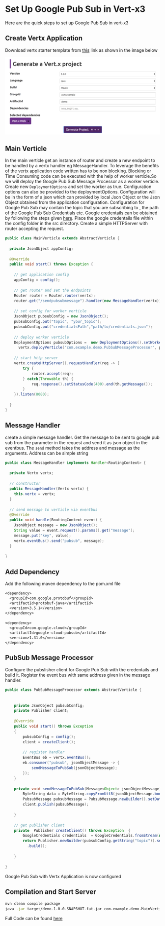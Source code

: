# Set Up Google Pub Sub in Vert-x3

Here are the quick steps to set up Google Pub Sub in vert-x3

## Create Vertx Application

Download vertx starter template from [this](http://start.vertx.io/) link as shown in the image below

![](https://raw.githubusercontent.com/ethirajsrinivasan/blogs/master/vertx-pubsub/vert-x3%20starter%20template.png)

## Main Verticle

In the main verticle get an instance of router and create a new endpoint to be handled by a vertx handler eg MessageHandler.
To leverage the benefits of the vertx application code written has to be non blocking. Blocking or Time Consuming code can be executed with the help of worker verticle.So we will deploy the Google Pub Sub Message Processor as a worker verticle. Create new `DeploymentOptions` and set the worker as true. Configuration options can also be provided to the deploymentOptions. Configuration will be in the form of a json which can provided by local Json Object or the Json Object obtained from the application configuration. Configuration for Google Pub Sub may contain the topic that you are subscribing to , the path of the Google Pub Sub Credentials etc. Google credentails can be obtained by following the steps given [here](https://cloud.google.com/docs/authentication/getting-started). Place the google credentails file within the config folder in the src directory. Create a simple HTTPServer with router accepting the request.


```java
public class MainVerticle extends AbstractVerticle {

  private JsonObject appConfig;

  @Override
  public void start() throws Exception {

    // get application config
    appConfig = config();

    // get router and set the endpoints
    Router router = Router.router(vertx);
    router.get("/sendpubsubmessage").handler(new MessageHandler(vertx));

    // set config for worker verticle
    JsonObject pubsubConfig = new JsonObject();
    pubsubConfig.put("topic", "your_topic");
    pubsubConfig.put("credentialsPath","path/to/credentials.json");

    // deploy worker verticle
    DeploymentOptions pubsubOptions =  new DeploymentOptions().setWorker(true).setConfig(pubsubConfig);
      vertx.deployVerticle("com.example.demo.PubSubMessageProcessor", pubsubOptions);

    // start http server
    vertx.createHttpServer().requestHandler(req -> {
        try {
            router.accept(req);
        } catch(Throwable th) {
            req.response().setStatusCode(400).end(th.getMessage());
        }
    }).listen(8080);

  }
}
```

## Message Handler

create a simple message handler. Get the message to be sent to google pub sub from the parameter in the request and send it as json object in the eventbus. The `send` method takes the address and message as the arguments. Address can be simple string

```java
public class MessageHandler implements Handler<RoutingContext> {

  private Vertx vertx;
  
  // constructor
  public MessageHandler(Vertx vertx) {
    this.vertx = vertx;
  }

  // send message to verticle via eventbus
  @Override
  public void handle(RoutingContext event) {
    JsonObject message = new JsonObject();
    String value = event.request().params().get("message");
    message.put("key", value);
    vertx.eventBus().send("pubsub", message);
  }

}
```

## Add Dependency

Add the following maven dependency to the pom.xml file

```maven
<dependency>
  <groupId>com.google.protobuf</groupId>
  <artifactId>protobuf-java</artifactId>
  <version>3.5.1</version>
</dependency>

<dependency>
  <groupId>com.google.cloud</groupId>
  <artifactId>google-cloud-pubsub</artifactId>
  <version>1.31.0</version>
</dependency>
```

## PubSub Message Processor

Configure the  pubslisher client for Google Pub Sub with the credentails and build it. Register the event bus with same address given in the message handler.

```java
public class PubSubMessageProcessor extends AbstractVerticle {


    private JsonObject pubsubConfig;
    private Publisher client;

    @Override
    public void start() throws Exception
    {
        pubsubConfig = config();
        client = createClient();
        
        // register handler
        EventBus eb = vertx.eventBus();
        eb.consumer("pubsub", jsonObjectMessage -> {
            sendMessageToPubSub(jsonObjectMessage);
        });
    }

    private void sendMessageToPubSub(Message<Object> jsonObjectMessage) {
        ByteString data = ByteString.copyFromUtf8(jsonObjectMessage.body().toString());
        PubsubMessage pubsubMessage = PubsubMessage.newBuilder().setData(data).build();
        client.publish(pubsubMessage);

    }

    // get publisher client
    private  Publisher createClient() throws Exception  {
        GoogleCredentials credentials  = GoogleCredentials.fromStream(new FileInputStream(pubsubConfig.getString("credentialsPath")));
        return Publisher.newBuilder(pubsubConfig.getString("topic")).setCredentialsProvider(FixedCredentialsProvider.create(credentials))
          .build();

    }

}
```

Google Pub Sub with Vertx Application is now configured

## Compilation and Start Server

```sh
mvn clean compile package
java -jar target/demo-1.0.0-SNAPSHOT-fat.jar com.example.demo.MainVerticle
```

Full Code can be found [here](https://github.com/ethirajsrinivasan/vertx-pubsub)
